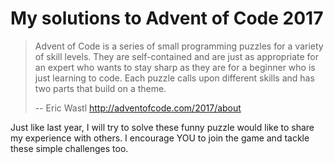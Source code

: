 My solutions to Advent of Code 2017
===================================

> Advent of Code is a series of small programming puzzles for a variety
> of skill levels. They are self-contained and are just as appropriate
> for an expert who wants to stay sharp as they are for a beginner who
> is just learning to code. Each puzzle calls upon different skills and
> has two parts that build on a theme.
>
> -- Eric Wastl http://adventofcode.com/2017/about

Just like last year, I will try to solve these funny puzzle would like to share
my experience with others. I encourage YOU to join the game and tackle these
simple challenges too.